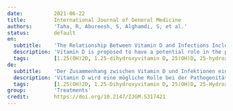 ```yaml
---
date:          2021-06-22
title:         International Journal of General Medicine
authors:       'Taha, R, Abureesh, S, Alghamdi, S, et al.'
status:        default
en:
  subtitle:    'The Relationship Between Vitamin D and Infections Including COVID-19: Any Hopes?'
  description: 'Vitamin D is proposed to have a potential role in the pathogenicity, clinical presentation, prognosis, complications, and treatment of several diseases. In addition to its well-known role in calcium metabolism, vitamin D regulates both innate and adaptive immunity, and subsequently modulates the antiviral and antibacterial inflammatory immune responses. In view of the emerging coronavirus disease 2019 (COVID-19) pandemic, searching for potential therapeutic and protective strategies is of urgent interest, and vitamin D is one of the promising agents in this field. In this review, we present data from literature that supports the promising role of vitamin D in treatment and/or prevention of several infections including severe acute respiratory syndrome coronavirus 2 (SARS-CoV-2). This review summarizes vitamin D metabolism and its role in inflammation, thrombosis and immune regulation. It also reviews, in short, the role of vitamin D and the impact of its deficiency in several infections namely tuberculosis, influenza, human immunodeficiency virus (HIV), and SARS-CoV-2. Considering the roles of vitamin D on immune modulation, controlling of thrombosis, and attacking several microorganisms, the current review will elaborate on the association between these salient roles of vitamin D and the pathogenicity of various infectious agents including COVID-19. Consequently, the comprehensive finding of the current review shows a possible significant impact of vitamin D supplement as a hope in preventing, treating, and/or improving the progression of certain infections, specifically during the worldwide attempts to fight against the COVID-19 pandemic and minimize the severity of health complications encountered accordingly. In addition, avoiding a status of vitamin D deficiency to obtain its positive effects on the immune system and its protective mechanism during infections will be a general benefit overall.'
  tags:        [1.25(OH)2D, 1.25-dihydroxyvitamin D, 25(OH)D, 25-hydroxyvitamin D, HIV, human immunodeficiency virus, SARS, COVID-19, severe acute respiratory syndrome, TB, tuberculosis, MTB, Mycobacterium tuberculosis, influenza]
de:
  subtitle:    'Der Zusammenhang zwischen Vitamin D und Infektionen einschließlich COVID-19: besteht Hoffnung?'
  description: 'Vitamin D wird eine mögliche Rolle bei der Pathogenität, der klinischen Präsentation, der Prognose, den Komplikationen und der Behandlung verschiedener Krankheiten zugeschrieben. Zusätzlich zu seiner bekannten Rolle im Kalziumstoffwechsel reguliert Vitamin D sowohl die angeborene als auch die adaptive Immunität und moduliert in der Folge die antiviralen und antibakteriellen entzündlichen Immunantworten. Angesichts der sich abzeichnenden Coronavirus-Pandemie 2019 (COVID-19) ist die Suche nach potenziellen therapeutischen und schützenden Strategien von dringendem Interesse, und Vitamin D ist einer der vielversprechenden Wirkstoffe in diesem Bereich. In dieser Übersichtsarbeit stellen wir Daten aus der Literatur vor, die die vielversprechende Rolle von Vitamin D bei der Behandlung und/oder Prävention verschiedener Infektionen, einschließlich des schweren akuten respiratorischen Syndroms Coronavirus 2 (SARS-CoV-2), belegen. Diese Übersicht fasst den Vitamin-D-Stoffwechsel und seine Rolle bei Entzündungen, Thrombose und Immunregulation zusammen. Außerdem werden die Rolle von Vitamin D und die Auswirkungen seines Mangels bei verschiedenen Infektionen, nämlich Tuberkulose, Influenza, Humanes Immundefizienz-Virus (HIV) und SARS-CoV-2, kurz dargestellt. In Anbetracht der Rolle von Vitamin D bei der Immunmodulation, der Kontrolle der Thrombose und der Bekämpfung verschiedener Mikroorganismen wird in der vorliegenden Übersichtsarbeit der Zusammenhang zwischen diesen hervorstechenden Funktionen von Vitamin D und der Pathogenität verschiedener Infektionserreger einschließlich COVID-19 näher beleuchtet. Folglich zeigt das umfassende Ergebnis der aktuellen Übersichtsarbeit eine mögliche signifikante Auswirkung der Vitamin-D-Ergänzung als Hoffnung für die Vorbeugung, Behandlung und/oder Verbesserung des Verlaufs bestimmter Infektionen, insbesondere bei den weltweiten Versuchen, die COVID-19-Pandemie zu bekämpfen und die Schwere der damit verbundenen gesundheitlichen Komplikationen zu minimieren. Darüber hinaus ist es von allgemeinem Nutzen, einen Vitamin-D-Mangel zu vermeiden, um dessen positive Auswirkungen auf das Immunsystem und dessen Schutzmechanismus bei Infektionen zu erhalten.' 
  tags:        [1.25(OH)2D, 1.25-Dihydroxyvitamin D, 25(OH)D, 25-Hydroxyvitamin D, HIV, Humanes Immundefizienz-Virus, SARS, COVID-19, Schweres Akutes Respiratorisches Syndrom, TB, Tuberkulose, MTB, Mycobacterium tuberculosis, Grippe]
group:         'Treatments'
credit:        https://doi.org/10.2147/IJGM.S317421
---
```

